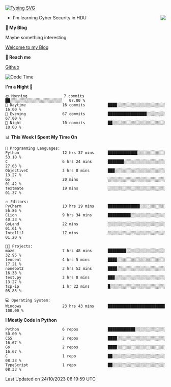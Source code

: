 [![Typing SVG](https://readme-typing-svg.herokuapp.com?font=Fira+Code&pause=1000&random=false&width=450&height=60&lines=Hello+%F0%9F%91%8B%F0%9F%8F%BB;I'm+JBNRZ)](https://git.io/typing-svg)

<a href="#">
  <img align="right" src="https://github-readme-stats.vercel.app/api?username=JBNRZ&show_icons=true&bg_color=15,f2f7fd,E0EAFC" />
</a>

- I'm learning Cyber Security in HDU

 **🌱 My Blog**

Maybe something interesting

[Welcome to my Blog](https://jbnrz.com.cn/)

 **💬 Reach me** 

[Github](https://github.com/JBNRZ)


<!--START_SECTION:waka-->
![Code Time](http://img.shields.io/badge/Code%20Time-41%20hrs%2041%20mins-blue)

**I'm a Night 🦉** 

```text
🌞 Morning                7 commits           ██░░░░░░░░░░░░░░░░░░░░░░░   07.00 % 
🌆 Daytime                16 commits          ████░░░░░░░░░░░░░░░░░░░░░   16.00 % 
🌃 Evening                67 commits          █████████████████░░░░░░░░   67.00 % 
🌙 Night                  10 commits          ██░░░░░░░░░░░░░░░░░░░░░░░   10.00 % 
```


📊 **This Week I Spent My Time On** 

```text
💬 Programming Languages: 
Python                   12 hrs 37 mins      █████████████░░░░░░░░░░░░   53.18 % 
C                        6 hrs 24 mins       ███████░░░░░░░░░░░░░░░░░░   27.03 % 
ObjectiveC               3 hrs 8 mins        ███░░░░░░░░░░░░░░░░░░░░░░   13.27 % 
Go                       20 mins             ░░░░░░░░░░░░░░░░░░░░░░░░░   01.42 % 
textmate                 19 mins             ░░░░░░░░░░░░░░░░░░░░░░░░░   01.37 % 

🔥 Editors: 
PyCharm                  13 hrs 29 mins      ██████████████░░░░░░░░░░░   56.86 % 
CLion                    9 hrs 34 mins       ██████████░░░░░░░░░░░░░░░   40.33 % 
GoLand                   22 mins             ░░░░░░░░░░░░░░░░░░░░░░░░░   01.61 % 
IntelliJ                 17 mins             ░░░░░░░░░░░░░░░░░░░░░░░░░   01.20 % 

🐱‍💻 Projects: 
maze                     7 hrs 48 mins       ████████░░░░░░░░░░░░░░░░░   32.95 % 
tencent                  4 hrs 5 mins        ████░░░░░░░░░░░░░░░░░░░░░   17.21 % 
nonebot2                 3 hrs 53 mins       ████░░░░░░░░░░░░░░░░░░░░░   16.38 % 
test.py                  3 hrs 8 mins        ███░░░░░░░░░░░░░░░░░░░░░░   13.27 % 
tcp-ip                   1 hr 22 mins        █░░░░░░░░░░░░░░░░░░░░░░░░   05.83 % 

💻 Operating System: 
Windows                  23 hrs 43 mins      █████████████████████████   100.00 % 
```

**I Mostly Code in Python** 

```text
Python                   6 repos             ████████████░░░░░░░░░░░░░   50.00 % 
CSS                      2 repos             ████░░░░░░░░░░░░░░░░░░░░░   16.67 % 
Go                       2 repos             ████░░░░░░░░░░░░░░░░░░░░░   16.67 % 
C                        1 repo              ██░░░░░░░░░░░░░░░░░░░░░░░   08.33 % 
TypeScript               1 repo              ██░░░░░░░░░░░░░░░░░░░░░░░   08.33 % 
```




 Last Updated on 24/10/2023 06:19:59 UTC
<!--END_SECTION:waka-->
